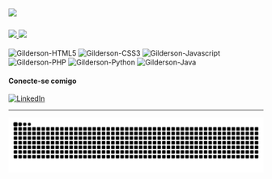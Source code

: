 # <img src="https://readme-typing-svg.herokuapp.com/?font=Montserrat&size=30&center=false&vCenter=true&width=500&height=70&duration=4000&&color=45C4B0&lines=Olá+seja+bem-vindo!!!;Eu+sou+Gilderson+Santos+👋;" />

<div>
    <a href="https://github.com/gildersonsantos">
        <img height="160em" src="https://github-readme-stats.vercel.app/api?username=gildersonsantos&hide_title=true&show_icons=true&theme=dark&title_color=45C4B0">
        <img height="160em" src="https://github-readme-stats.vercel.app/api/top-langs/?username=gildersonsantos&layout=compact&langs_count=16&theme=dark&title_color=45C4B0">
    </a>
</div>

<div style="display: inline-block">
    </br>
    <img align="center" alt="Gilderson-HTML5" height="30" width="40" src="https://cdn.jsdelivr.net/gh/devicons/devicon@latest/icons/html5/html5-plain.svg" />
    <img align="center" alt="Gilderson-CSS3" height="30" width="40" src="https://cdn.jsdelivr.net/gh/devicons/devicon@latest/icons/css3/css3-plain.svg" />
    <img align="center" alt="Gilderson-Javascript" height="30" width="40" src="https://cdn.jsdelivr.net/gh/devicons/devicon@latest/icons/javascript/javascript-plain.svg" />
    <img align="center" alt="Gilderson-PHP" height="30" width="40" src="https://cdn.jsdelivr.net/gh/devicons/devicon@latest/icons/php/php-original.svg" />
    <img align="center" alt="Gilderson-Python" height="30" width="40" src="https://cdn.jsdelivr.net/gh/devicons/devicon@latest/icons/python/python-plain.svg" />
    <img align="center" alt="Gilderson-Java" height="30" width="40" src="https://cdn.jsdelivr.net/gh/devicons/devicon@latest/icons/java/java-original.svg" />
</div>

#### Conecte-se comigo

[![LinkedIn](https://img.shields.io/badge/LinkedIn-000000?style=for-the-badge&logo=linkedin&logoColor=79FF97)](www.linkedin.com/in/gilderson-samuel-055511239)

<hr>

<picture align="center">
  <source media="(prefers-color-scheme: dark)" srcset="https://raw.githubusercontent.com/gildersonsantos/gildersonsantos/output/github-contribution-grid-snake-dark.svg">
  <source media="(prefers-color-scheme: light)" srcset="https://raw.githubusercontent.com/gildersonsantos/gildersonsantos/output/github-contribution-grid-snake-dark.svg">
  <img align="center" alt="github contribution grid snake animation" src="https://raw.githubusercontent.com/gildersonsantos/gildersonsantos/output/github-contribution-grid-snake.svg">
</picture>
